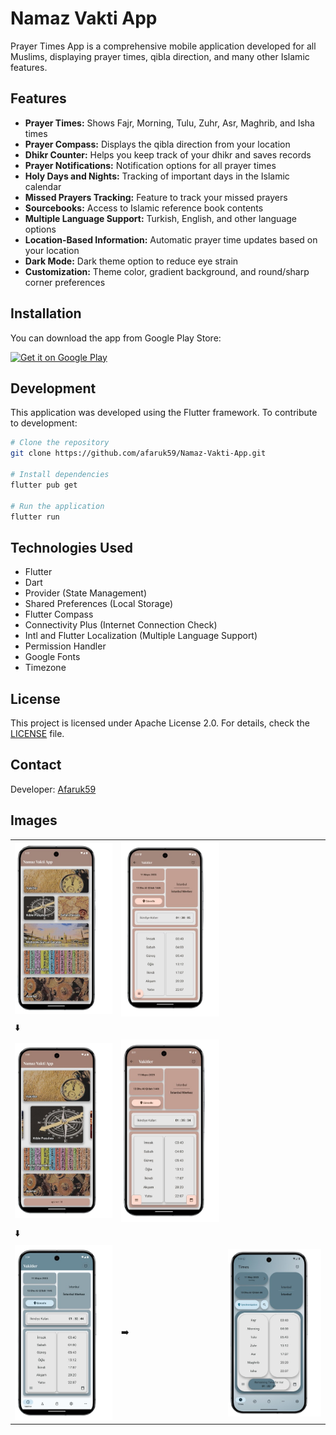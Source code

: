 # Namaz Vakti App

Prayer Times App is a comprehensive mobile application developed for all Muslims, displaying prayer times, qibla direction, and many other Islamic features.

## Features

- **Prayer Times:** Shows Fajr, Morning, Tulu, Zuhr, Asr, Maghrib, and Isha times
- **Prayer Compass:** Displays the qibla direction from your location
- **Dhikr Counter:** Helps you keep track of your dhikr and saves records
- **Prayer Notifications:** Notification options for all prayer times
- **Holy Days and Nights:** Tracking of important days in the Islamic calendar
- **Missed Prayers Tracking:** Feature to track your missed prayers
- **Sourcebooks:** Access to Islamic reference book contents
- **Multiple Language Support:** Turkish, English, and other language options
- **Location-Based Information:** Automatic prayer time updates based on your location
- **Dark Mode:** Dark theme option to reduce eye strain
- **Customization:** Theme color, gradient background, and round/sharp corner preferences

## Installation

You can download the app from Google Play Store:

<a href="https://play.google.com/store/apps/details?id=com.afaruk59.namaz_vakti_app&pcampaignid=web_share">
  <img src="https://play.google.com/intl/en_us/badges/images/generic/en_badge_web_generic.png" alt="Get it on Google Play" width="200">
</a>

## Development

This application was developed using the Flutter framework. To contribute to development:

```bash
# Clone the repository
git clone https://github.com/afaruk59/Namaz-Vakti-App.git

# Install dependencies
flutter pub get

# Run the application
flutter run
```

## Technologies Used

- Flutter
- Dart
- Provider (State Management)
- Shared Preferences (Local Storage)
- Flutter Compass
- Connectivity Plus (Internet Connection Check)
- Intl and Flutter Localization (Multiple Language Support)
- Permission Handler
- Google Fonts
- Timezone

## License

This project is licensed under Apache License 2.0. For details, check the [LICENSE](LICENSE) file.

## Contact

Developer: [Afaruk59](https://github.com/afaruk59)

## Images

<table>
  <tr>
    <td><img src="screenshots/1.png"/></td>
    <td><img src="screenshots/2.png"/></td>
  </tr>
  <tr>
    <td>⬇️</td>
  </tr>
  <tr>
    <td><img src="screenshots/3.png"/></td>
    <td><img src="screenshots/4.png"/></td>
  </tr>
  <tr>
    <td>⬇️</td>
  </tr>
  <tr>
    <td><img src="screenshots/5.png"/></td>
    <td>➡️</td>
    <td><img src="screenshots/6.png"/></td>
  </tr>
</table>